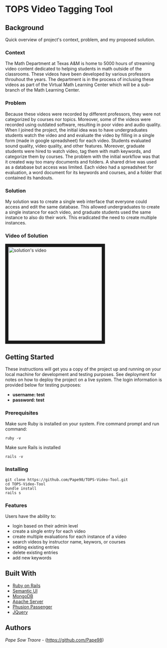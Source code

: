 # TOPS Video Tagging Tool

## Background 

Quick overview of project's context, problem, and my proposed solution.

### Context

The Math Department at Texas A&M is home to 5000 hours of streaming video content dedicated to helping students in math outside of the classrooms. These videos have been developed by various professors throuhout the years. The department is in the process of inclusing these videos as part of the Virtual Math Learning Center which will be a sub-branch of the Math Learning Center.

### Problem

Because these videos were recorded by different professors, they were not categorized by courses nor topics. Moreover, some of the videos were recorded using outdated software, resulting in poor video and audio quality. When I joined the project, the initial idea was to have undergraduates students watch the video and and evaluate the video by filling in a single form (made in google spreadsheet) for each video. Students evaluated sound quality, video quality, and other features. Moreover, graduate students were hired to watch video, tag them with math keywords, and categorize them by courses. The problem with the initial workflow was that it created way too many documents and folders. A shared drive was used as a database but access was limited. Each video had a spreadsheet for evaluation, a word document for its keywords and courses, and a folder that contained its handouts.

### Solution

My solution was to create a single web interface that everyone could access and edit the same database. This allowed undergraduates to create a single instance for each video, and graduate students used the same instance to also do their work. This eradicated the need to create multiple instances.

### Video of Solution

<a href="http://www.youtube.com/watch?feature=player_embedded&v=bQj2La-FvSw
" target="_blank"><img src="http://img.youtube.com/vi/bQj2La-FvSw/0.jpg" 
alt="solution's video" border="10" width="300" height="300" /></a>


## Getting Started

These instructions will get you a copy of the project up and running on your local machine for development and testing purposes. See deployment for notes on how to deploy the project on a live system. The login information is provided below for testing purposes:

  - **username: test**
  - **password: test**

### Prerequisites

Make sure Ruby is installed on your system. Fire command prompt and run command:
```
ruby -v

```
Make sure Rails is installed
```
rails -v
```

### Installing
```
git clone https://github.com/Pape98/TOPS-Video-Tool.git
cd TOPS-Video-Tool
bundle install
rails s
```

### Features

Users have the ability to:
  - login based on their admin level
  - create a single entry for each video
  - create multiple evaluations for each instance of a video
  - search videos by instructor name, keywors, or courses   
  - editing existing entries
  - delete existing entries
  - add new keywords

## Built With

* [Ruby on Rails](https://rubyonrails.org/)
* [Semantic UI](https://semmntic-ui.com/)
* [MongoDB]()
* [Apache Server]()
* [Phusion Passenger]()
* [JQuery]()

## Authors

 *Pape Sow Traore* - (https://github.com/Pape98)

